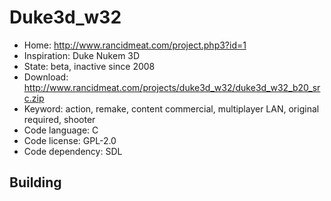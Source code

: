 # Duke3d_w32

- Home: http://www.rancidmeat.com/project.php3?id=1
- Inspiration: Duke Nukem 3D
- State: beta, inactive since 2008
- Download: http://www.rancidmeat.com/projects/duke3d_w32/duke3d_w32_b20_src.zip
- Keyword: action, remake, content commercial, multiplayer LAN, original required, shooter
- Code language: C
- Code license: GPL-2.0
- Code dependency: SDL

## Building
